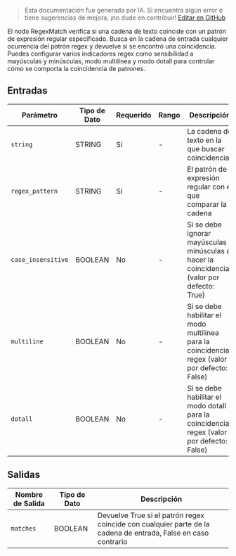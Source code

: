 > Esta documentación fue generada por IA. Si encuentra algún error o tiene sugerencias de mejora, ¡no dude en contribuir! [Editar en GitHub](https://github.com/Comfy-Org/embedded-docs/blob/main/comfyui_embedded_docs/docs/RegexMatch/es.md)

El nodo RegexMatch verifica si una cadena de texto coincide con un patrón de expresión regular especificado. Busca en la cadena de entrada cualquier ocurrencia del patrón regex y devuelve si se encontró una coincidencia. Puedes configurar varios indicadores regex como sensibilidad a mayúsculas y minúsculas, modo multilínea y modo dotall para controlar cómo se comporta la coincidencia de patrones.

## Entradas

| Parámetro | Tipo de Dato | Requerido | Rango | Descripción |
|-----------|-----------|----------|-------|-------------|
| `string` | STRING | Sí | - | La cadena de texto en la que buscar coincidencias |
| `regex_pattern` | STRING | Sí | - | El patrón de expresión regular con el que comparar la cadena |
| `case_insensitive` | BOOLEAN | No | - | Si se debe ignorar mayúsculas y minúsculas al hacer la coincidencia (valor por defecto: True) |
| `multiline` | BOOLEAN | No | - | Si se debe habilitar el modo multilínea para la coincidencia regex (valor por defecto: False) |
| `dotall` | BOOLEAN | No | - | Si se debe habilitar el modo dotall para la coincidencia regex (valor por defecto: False) |

## Salidas

| Nombre de Salida | Tipo de Dato | Descripción |
|-------------|-----------|-------------|
| `matches` | BOOLEAN | Devuelve True si el patrón regex coincide con cualquier parte de la cadena de entrada, False en caso contrario |
